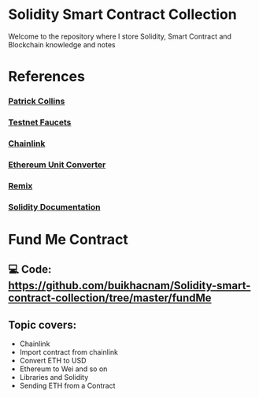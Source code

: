 # Solidity Smart Contract Collection

Welcome to the repository where I store Solidity, Smart Contract and Blockchain knowledge and notes

# References

### [Patrick Collins](https://www.youtube.com/channel/UCn-3f8tw_E1jZvhuHatROwA)

### [Testnet Faucets](https://faucets.chain.link)

### [Chainlink](https://chain.link/)

### [Ethereum Unit Converter](https://eth-converter.com/)

### [Remix](https://remix.ethereum.org/)

### [Solidity Documentation](https://docs.soliditylang.org/en/v0.8.6/index.html)


# Fund Me Contract

## 💻 Code: https://github.com/buikhacnam/Solidity-smart-contract-collection/tree/master/fundMe

## Topic covers:

- Chainlink
- Import contract from chainlink
- Convert ETH to USD 
- Ethereum to Wei and so on
- Libraries and Solidity
- Sending ETH from a Contract